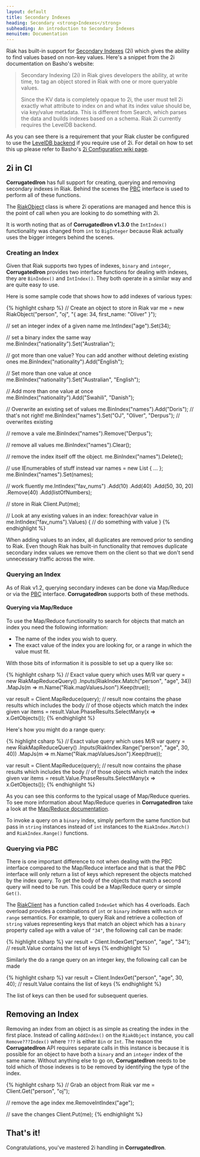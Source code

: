 ```yaml
---
layout: default
title: Secondary Indexes
heading: Secondary <strong>Indexes</strong>
subheading: An introduction to Secondary Indexes
menuitem: Documentation
---
```


Riak has built-in support for [Secondary Indexes][2i] (2i) which gives the ability to find values based on non-key values. Here's a snippet from the 2i documentation on Basho's website:

> Secondary Indexing (2i) in Riak gives developers the ability,
> at write time, to tag an object stored in Riak with one or more
> queryable values.
> 
> Since the KV data is completely opaque to 2i, the user must tell
> 2i exactly what attribute to index on and what its index value
> should be, via key/value metadata. This is different from Search,
> which parses the data and builds indexes based on a schema. Riak
> 2i currently requires the LevelDB backend.

As you can see there is a requirement that your Riak cluster be configured to use the [LevelDB backend][eleveldb] if you require use of 2i. For detail on how to set this up please refer to Basho's [2i Configuration wiki page][2iConfig].

## 2i in CI ##

**CorrugatedIron** has full support for creating, querying and removing secondary indexes in Riak. Behind the scenes the [PBC][] interface is used to perform all of these functions.

The [RiakObject][] class is where 2i operations are managed and hence this is the point of call when you are looking to do something with 2i.

It is worth noting that as of **CorrugatedIron v1.3.0** the `IntIndex()` functionality was changed from `int` to `BigInteger` because Riak actually uses the bigger integers behind the scenes.

### Creating an Index ###

Given that Riak supports two types of indexes, `binary` and `integer`, **CorrugatedIron** provides two interface functions for dealing with indexes, they are `BinIndex()` and `IntIndex()`. They both operate in a similar way and are quite easy to use.

Here is some sample code that shows how to add indexes of various types:

{% highlight csharp %}
// Create an object to store in Riak
var me = new RiakObject("person", "oj", "{ age: 34, first_name: \"Oliver\" }");

// set an integer index of a given name
me.IntIndex("age").Set(34);

// set a binary index the same way
me.BinIndex("nationality").Set("Australian");

// got more than one value? You can add another without deleting existing ones
me.BinIndex("nationality").Add("English");

// Set more than one value at once
me.BinIndex("nationality").Set("Australian", "English");

// Add more than one value at once
me.BinIndex("nationality").Add("Swahili", "Danish");

// Overwrite an existing set of values
me.BinIndex("names").Add("Doris"); // that's not right!
me.BinIndex("names").Set("OJ", "Oliver", "Derpus"); // overwrites existing

// remove a vale
me.BinIndex("names").Remove("Derpus");

// remove all values
me.BinIndex("names").Clear();

// remove the index itself off the object.
me.BinIndex("names").Delete();

// use IEnumerables of stuff instead
var names = new List<string> { ... };
me.BinIndex("names").Set(names);

// work fluently
me.IntIndex("fav_nums")
    .Add(10)
    .Add(40)
    .Add(50, 30, 20)
    .Remove(40)
    .Add(listOfNumbers);

// store in Riak
Client.Put(me);

// Look at any existing values in an index:
foreach(var value in me.IntIndex("fav_nums").Values)
{
    // do something with value
}
{% endhighlight %}

When adding values to an index, all duplicates are removed prior to sending to Riak. Even though Riak has built-in functionality that removes duplicate secondary index values we remove them on the client so that we don't send unnecessary traffic across the wire.

### Querying an Index ###

As of Riak v1.2, querying secondary indexes can be done via Map/Reduce or via the [PBC][] interface. **CorrugatedIron** supports both of these methods.

#### Querying via Map/Reduce ####

To use the Map/Reduce functionality to search for objects that match an index you need the following information:

* The name of the index you wish to query.
* The exact value of the index you are looking for, or a range in which the value must fit.

With those bits of information it is possible to set up a query like so:

{% highlight csharp %}
// Exact value query which uses M/R
var query = new RiakMapReduceQuery()
    .Inputs(RiakIndex.Match("person", "age", 34))
    .MapJs(m => m.Name("Riak.mapValuesJson").Keep(true));

var result = Client.MapReduce(query);
// result now contains the phase results which includes the body
// of those objects which match the index given
var items = result.Value.PhaseResults.SelectMany(x => x.GetObjects<dynamic>());
{% endhighlight %}

Here's how you might do a range query:

{% highlight csharp %}
// Exact value query which uses M/R
var query = new RiakMapReduceQuery()
    .Inputs(RiakIndex.Range("person", "age", 30, 40))
    .MapJs(m => m.Name("Riak.mapValuesJson").Keep(true));

var result = Client.MapReduce(query);
// result now contains the phase results which includes the body
// of those objects which match the index given
var items = result.Value.PhaseResults.SelectMany(x => x.GetObjects<dynamic>());
{% endhighlight %}

As you can see this conforms to the typical usage of Map/Reduce queries. To see more information about Map/Reduce queries in **CorrugatedIron** take a look at the [Map/Reduce documentation][CI.MapReduce].

To invoke a query on a `binary` index, simply perform the same function but pass in `string` instances instead of `int` instances to the `RiakIndex.Match()` and `RiakIndex.Range()` functions.

### Querying via PBC ###

There is one important difference to not when dealing with the PBC interface compared to the Map/Reduce interface and that is that the PBC interface will only return a list of keys which represent the objects matched by the index query. To get the body of the objects that match a second query will need to be run. This could be a Map/Reduce query or simple `Get()`.

The [RiakClient][] has a function called `IndexGet` which has 4 overloads. Each overload provides a combinations of `int` or `binary` indexes with `match` or `range` semantics. For example, to query Riak and retrieve a collection of `string` values representing keys that match an object which has a `binary` property called `age` with a value of `"34"`, the following call can be made:

{% highlight csharp %}
var result = Client.IndexGet("person", "age", "34");
// result.Value contains the list of keys
{% endhighlight %}

Similarly the do a range query on an integer key, the following call can be made

{% highlight csharp %}
var result = Client.IndexGet("person", "age", 30, 40);
// result.Value contains the list of keys
{% endhighlight %}

The list of keys can then be used for subsequent queries.

## Removing an Index ##

Removing an index from an object is as simple as creating the index in the first place. Instead of calling `AddIndex()` on the `RiakObject` instance, you call `Remove???Index()` where `???` is either `Bin` or `Int`. The reason the **CorrugatedIron** API requires separate calls in this instance is because it is possible for an object to have both a `binary` and an `integer` index of the same name. Without anything else to go on, **CorrugatedIron** needs to be told which of those indexes is to be removed by identifying the type of the index.

{% highlight csharp %}
// Grab an object from Riak
var me = Client.Get("person", "oj");

// remove the age index
me.RemoveIntIndex("age");

// save the changes
Client.Put(me);
{% endhighlight %}

## That's it! ##

Congratulations, you've mastered 2i handling in **CorrugatedIron**.

  [RiakClient]: https://github.com/DistributedNonsense/CorrugatedIron/blob/master/CorrugatedIron/RiakClient.cs
  [eleveldb]: https://github.com/basho/eleveldb
  [CI.MapReduce]: /documentation/MapReduce.html
  [PBC]: http://docs.basho.com/riak/latest/references/apis/protocol-buffers/
  [2i]: http://docs.basho.com/riak/latest/tutorials/querying/Secondary-Indexes/
  [2iConfig]: http://docs.basho.com/riak/latest/cookbooks/Secondary-Indexes---Configuration/
  [RiakObject]: https://github.com/DistributedNonsense/CorrugatedIron/blob/master/CorrugatedIron/Models/RiakObject.cs

